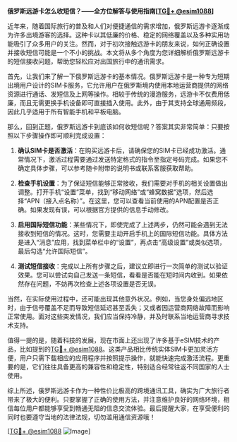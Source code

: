 **俄罗斯远游卡怎么收短信？——全方位解答与使用指南[[TG💪+ @esim1088](https://t.me/s/esim1088)]**

近年来，随着国际旅行的普及和人们对便捷通信的需求增加，俄罗斯远游卡逐渐成为许多出境游客的选择。这种卡以其低廉的价格、稳定的网络覆盖以及多种实用功能吸引了众多用户的关注。然而，对于初次接触远游卡的朋友来说，如何正确设置并接收短信可能是一个不小的挑战。本文将从多个角度为您详细解析俄罗斯远游卡的短信接收问题，帮助您轻松应对出国旅行中的通讯需求。

首先，让我们来了解一下俄罗斯远游卡的基本情况。俄罗斯远游卡是一种专为短期出境用户设计的SIM卡服务，它允许用户在俄罗斯境内使用本地运营商提供的网络资源进行通话、发短信及上网等操作。相较于传统的漫游服务，远游卡不仅费用低廉，而且无需更换手机设备即可直接插入使用。此外，由于其支持全球通用频段，因此几乎适用于所有智能手机和平板电脑。

那么，回到正题，俄罗斯远游卡到底该如何收短信呢？答案其实非常简单：只要按照以下步骤操作即可顺利完成设置：

1. **确认SIM卡是否激活**：在购买远游卡后，请确保您的SIM卡已经成功激活。通常情况下，激活过程需要通过发送特定格式的指令至指定号码完成。如果您不确定具体步骤，可以参考随卡附带的说明书或联系客服获取帮助。
   
2. **检查手机设置**：为了保证短信能够正常接收，我们需要对手机的相关设置做出调整。打开手机“设置”菜单，找到“移动网络”或“蜂窝数据”选项，然后选择“APN（接入点名称）”。在这里，您可以查看当前使用的APN配置是否正确。如果发现有误，可以根据官方提供的信息手动修改。

3. **启用国际短信功能**：某些情况下，即使完成了上述两步，仍然可能会遇到无法接收到短信的情况。这时，您需要主动开启手机上的国际短信功能。具体方法是进入“消息”应用，找到菜单栏中的“设置”，再点击“高级设置”或类似选项，最后勾选“允许国际短信”。

4. **测试短信接收**：完成以上所有步骤之后，建议立即进行一次简单的测试以验证效果。您可以尝试向自己发送一条短信，看看是否能在短时间内收到。如果依然存在问题，不妨再次检查上述各项设置是否无误。

当然，在实际使用过程中，还可能出现其他意外状况。例如，当您身处偏远地区时，由于信号覆盖不足而导致短信延迟甚至丢失；又或者因运营商网络故障而影响正常使用。面对这些突发情况，我们应当保持冷静，并及时联系当地运营商寻求技术支持。

值得一提的是，随着科技的发展，现在市面上还出现了许多基于eSIM技术的产品，比如提到的[TG💪+ @esim1088](https://t.me/s/esim1088)。这类产品相比传统实体SIM卡更加灵活方便，用户只需下载相应的应用程序并按照提示操作，就能快速完成激活流程。更重要的是，它们往往具备更高的兼容性和稳定性，特别适合经常往返不同国家的人士使用。

综上所述，俄罗斯远游卡作为一种性价比极高的跨境通讯工具，确实为广大旅行者带来了极大的便利。只要掌握了正确的使用方法，并注意维护良好的网络环境，相信每位用户都能够享受到畅通无阻的信息交流体验。最后提醒大家，在享受便利的同时也要遵守当地的法律法规，切勿滥用通信资源哦！

[[TG💪+ @esim1088](https://t.me/s/esim1088) ![Image](https://i.postimg.cc/4NQfJmqS/Snipaste-2025-05-13-00-14-12.png)]